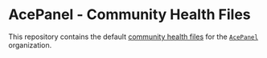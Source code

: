# AcePanel - Community Health Files

This repository contains the default [community health files](https://help.github.com/en/github/building-a-strong-community/creating-a-default-community-health-file) for the [`AcePanel`](https://github.com/acepanel) organization.
